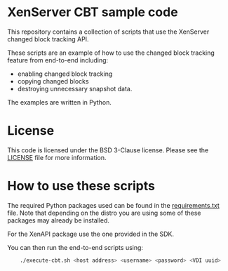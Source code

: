 # XenServer CBT sample code
This repository contains a collection of scripts that use the XenServer changed block tracking API. 

These scripts are an example of how to use the changed block tracking feature from end-to-end including:
* enabling changed block tracking
* copying changed blocks
* destroying unnecessary snapshot data.

The examples are written in Python.

# License
This code is licensed under the BSD 3-Clause license. Please see the [LICENSE](LICENSE) file for more information.

# How to use these scripts
The required Python packages used can be found in the [requirements.txt](requirements.txt) file. Note that depending on the distro you are using some of these packages may already be installed.

For the XenAPI package use the one provided in the SDK. 

You can then run the end-to-end scripts using:
```bash
    ./execute-cbt.sh <host address> <username> <password> <VDI uuid>
```
